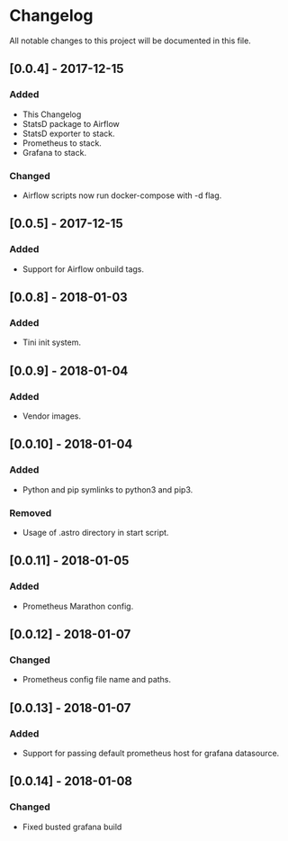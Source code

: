 # Changelog
All notable changes to this project will be documented in this file.

## [0.0.4] - 2017-12-15
### Added
- This Changelog
- StatsD package to Airflow
- StatsD exporter to stack.
- Prometheus to stack.
- Grafana to stack.

### Changed
- Airflow scripts now run docker-compose with -d flag.

## [0.0.5] - 2017-12-15
### Added
- Support for Airflow onbuild tags.

## [0.0.8] - 2018-01-03
### Added
- Tini init system.

## [0.0.9] - 2018-01-04
### Added
- Vendor images.

## [0.0.10] - 2018-01-04
### Added
- Python and pip symlinks to python3 and pip3.
### Removed
- Usage of .astro directory in start script.

## [0.0.11] - 2018-01-05
### Added
- Prometheus Marathon config.

## [0.0.12] - 2018-01-07
### Changed
- Prometheus config file name and paths.

## [0.0.13] - 2018-01-07
### Added
- Support for passing default prometheus host for grafana datasource.

## [0.0.14] - 2018-01-08
### Changed
- Fixed busted grafana build
